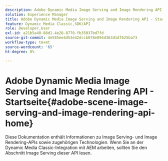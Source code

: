 ```yaml
---
description: Adobe Dynamic Media Image Serving and Image Rendering API - Startseite
solution: Experience Manager
title: Adobe Dynamic Media Image Serving and Image Rendering API - Startseite
feature: Dynamic Media Classic,SDK/API
role: Developer,User
exl-id: a21b5a40-88d1-4e20-8770-fb35037bd7fd
source-git-commit: 4e585ee4d53e42dccb078e894d363d1df625ba73
workflow-type: tm+mt
source-wordcount: '65'
ht-degree: 0%

---
```


# Adobe Dynamic Media Image Serving and Image Rendering API - Startseite{#adobe-scene-image-serving-and-image-rendering-api-home}

Diese Dokumentation enthält Informationen zu Image Serving- und Image Rendering-APIs sowie zugehörigen Technologien. Wenn Sie an der Dynamic Media Classic-Integration mit AEM arbeiten, sollten Sie den Abschnitt Image Serving dieser API lesen.
